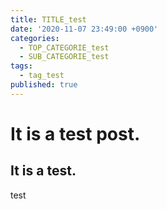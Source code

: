 ```yaml
---
title: TITLE_test
date: '2020-11-07 23:49:00 +0900'
categories:
  - TOP_CATEGORIE_test
  - SUB_CATEGORIE_test
tags:
  - tag_test
published: true
---
```


# It is a test post.

## It is a test.

test

